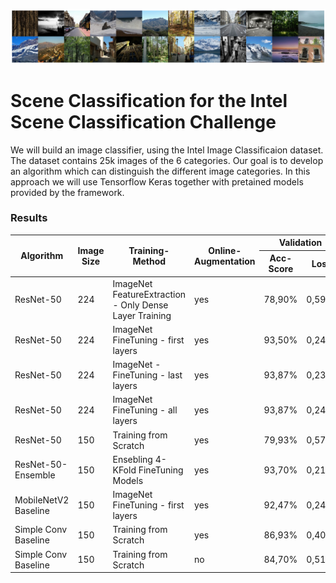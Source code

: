 ![](images/header.png)
# Scene Classification for the Intel Scene Classification Challenge
We will build an image classifier, using the Intel Image Classificaion dataset. The dataset contains 25k images of the 6 categories. Our goal is to develop an algorithm which can distinguish the different image categories. In this approach we will use Tensorflow Keras together with pretained models provided by the framework.

### Results
<table>
    <thead>
        <tr>
            <th rowspan=2>Algorithm</th>
            <th rowspan=2>Image Size</th>
            <th rowspan=2>Training-Method</th>
            <th rowspan=2>Online-Augmentation</th>
            <th colspan=2>Validation</th>
        </tr>
        <tr>
            <th>Acc-Score</th>
            <th>Loss</th>
        </tr>
    </thead>
    <tbody>
        <tr>
        <td>ResNet-50</td>
        <td>224</td>
        <td>ImageNet FeatureExtraction - Only Dense Layer Training</td>
        <td>yes</td>
        <td>78,90%</td>
        <td>0,5927</td>
    </tr>
    <tr>
        <td>ResNet-50</td>
        <td>224</td>
        <td>ImageNet FineTuning - first layers</td>
        <td>yes</td>
        <td>93,50%</td>
        <td>0,2465</td>
    </tr>
    <tr>
        <td>ResNet-50</td>
        <td>224</td>
        <td>ImageNet - FineTuning - last layers</td>
        <td>yes</td>
        <td>93,87%</td>
        <td>0,2319</td>
    </tr>
    <tr>
        <td>ResNet-50</td>
        <td>224</td>
        <td>ImageNet FineTuning - all layers</td>
        <td>yes</td>
        <td>93,87%</td>
        <td>0,2411</td>
    </tr>
    <tr>
        <td>ResNet-50</td>
        <td>150</td>
        <td>Training from Scratch</td>
        <td>yes</td>
        <td>79,93%</td>
        <td>0,5737</td>
    </tr>
    <tr>
        <td>ResNet-50-Ensemble</td>
        <td>150</td>
        <td>Ensebling 4-KFold FineTuning Models</td>
        <td>yes</td>
        <td>93,70%</td>
        <td>0,2120</td>
    </tr>
    <tr>
        <td>MobileNetV2 Baseline</td>
        <td>150</td>
        <td>ImageNet FineTuning - first layers</td>
        <td>yes</td>
        <td>92,47%</td>
        <td>0,2416</td>
    </tr>
    <tr>
        <td>Simple Conv Baseline</td>
        <td>150</td>
        <td>Training from Scratch</td>
        <td>yes</td>
        <td>86,93%</td>
        <td>0,4044        
    </tr>
    <tr>
        <td>Simple Conv Baseline</td>
        <td>150</td>
        <td>Training from Scratch</td>
        <td>no</td>
        <td>84,70%</td>
        <td>0,5192</td>        
    </tbody>
</table>
